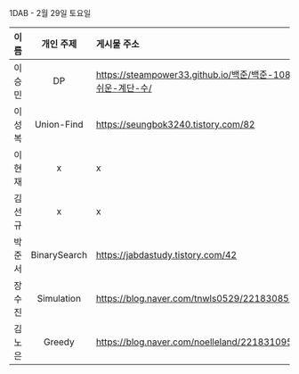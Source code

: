 1DAB - 2월 29일 토요일

| 이름 | 개인 주제 | 게시물 주소 |
| :------: | :----------: | :---------------------------------------------------------- |
| 이승민 | DP | https://steampower33.github.io/백준/백준-10844-쉬운-계단-수/ |
| 이성복 | Union-Find | https://seungbok3240.tistory.com/82 |
| 이현재 | x | x |
| 김선규 | x | x |
| 박준서 | BinarySearch | https://jabdastudy.tistory.com/42 |
| 장수진 | Simulation | https://blog.naver.com/tnwls0529/221830850932 |
| 김노은 | Greedy | https://blog.naver.com/noelleland/221831095888 |